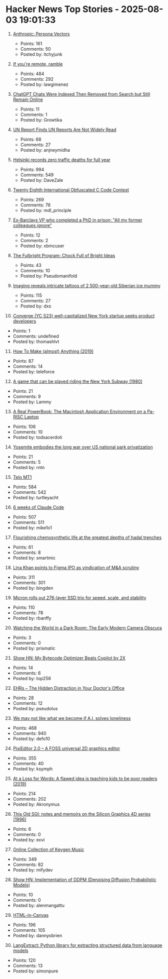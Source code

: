 # Hacker News Top Stories - 2025-08-03 19:01:33

1. [Anthropic: Persona Vectors](https://www.anthropic.com/research/persona-vectors)
   - Points: 161
   - Comments: 50
   - Posted by: itchyjunk

2. [If you're remote, ramble](https://stephango.com/ramblings)
   - Points: 484
   - Comments: 292
   - Posted by: lawgimenez

3. [ChatGPT Chats Were Indexed Then Removed from Search but Still Remain Online](https://growtika.com/chatgpt-shared-chats-seo-indexing-privacy-leak/)
   - Points: 11
   - Comments: 1
   - Posted by: Growtika

4. [UN Report Finds UN Reports Are Not Widely Read](https://www.reuters.com/world/un-report-finds-united-nations-reports-are-not-widely-read-2025-08-01/)
   - Points: 68
   - Comments: 27
   - Posted by: anjneymidha

5. [Helsinki records zero traffic deaths for full year](https://www.helsinkitimes.fi/finland/finland-news/domestic/27539-helsinki-records-zero-traffic-deaths-for-full-year.html)
   - Points: 994
   - Comments: 549
   - Posted by: DaveZale

6. [Twenty Eighth International Obfuscated C Code Contest](https://www.ioccc.org/2024/index.html)
   - Points: 269
   - Comments: 76
   - Posted by: mdl_principle

7. [Ex-Barclays VP who completed a PhD in prison: "All my former colleagues ignore"](https://www.efinancialcareers.com/news/carlo-palombo)
   - Points: 12
   - Comments: 2
   - Posted by: xbmcuser

8. [The Fulbright Program: Chock Full of Bright Ideas](https://bastian.rieck.me/blog/2025/fulbright/)
   - Points: 43
   - Comments: 10
   - Posted by: Pseudomanifold

9. [Imaging reveals intricate tattoos of 2,500-year-old Siberian ice mummy](https://www.bbc.com/news/articles/c4gzx0zm68vo)
   - Points: 115
   - Comments: 27
   - Posted by: dxs

10. [Converge (YC S23) well-capitalized New York startup seeks product developers](https://www.runconverge.com/careers)
   - Points: 1
   - Comments: undefined
   - Posted by: thomashlvt

11. [How To Make (almost) Anything (2019)](https://fab.cba.mit.edu/classes/863.19/CBA/people/dsculley/index.html)
   - Points: 87
   - Comments: 14
   - Posted by: teleforce

12. [A game that can be played riding the New York Subway (1980)](https://www.gricer.com/subway_game/subway_game.html)
   - Points: 21
   - Comments: 9
   - Posted by: Lammy

13. [A Real PowerBook: The Macintosh Application Environment on a Pa-RISC Laptop](http://oldvcr.blogspot.com/2025/08/a-real-powerbook-macintosh-application.html)
   - Points: 106
   - Comments: 10
   - Posted by: todsacerdoti

14. [Yosemite embodies the long war over US national park privatization](https://theconversation.com/yosemite-embodies-the-long-war-over-us-national-park-privatization-261133)
   - Points: 21
   - Comments: 5
   - Posted by: rntn

15. [Telo MT1](https://www.telotrucks.com/)
   - Points: 584
   - Comments: 542
   - Posted by: turtleyacht

16. [6 weeks of Claude Code](https://blog.puzzmo.com/posts/2025/07/30/six-weeks-of-claude-code/)
   - Points: 507
   - Comments: 511
   - Posted by: mike1o1

17. [Flourishing chemosynthetic life at the greatest depths of hadal trenches](https://www.nature.com/articles/s41586-025-09317-z)
   - Points: 61
   - Comments: 8
   - Posted by: smartmic

18. [Lina Khan points to Figma IPO as vindication of M&A scrutiny](https://techcrunch.com/2025/08/02/lina-khan-points-to-figma-ipo-as-vindication-for-ma-scrutiny/)
   - Points: 311
   - Comments: 301
   - Posted by: bingden

19. [Micron rolls out 276-layer SSD trio for speed, scale, and stability](https://blocksandfiles.com/2025/07/30/micron-three-276-layer-ssds/)
   - Points: 110
   - Comments: 78
   - Posted by: rbanffy

20. [Watching the World in a Dark Room: The Early Modern Camera Obscura](https://publicdomainreview.org/essay/the-early-modern-camera-obscura)
   - Points: 3
   - Comments: 0
   - Posted by: prismatic

21. [Show HN: My Bytecode Optimizer Beats Copilot by 2X](https://deviantabstraction.com/2025/07/29/how-my-bytecode-optimizer-beats-copilot-by-2x/)
   - Points: 14
   - Comments: 6
   - Posted by: top256

22. [EHRs – The Hidden Distraction in Your Doctor's Office](https://spectrum.ieee.org/electronic-health-records)
   - Points: 28
   - Comments: 12
   - Posted by: pseudolus

23. [We may not like what we become if A.I. solves loneliness](https://www.newyorker.com/magazine/2025/07/21/ai-is-about-to-solve-loneliness-thats-a-problem)
   - Points: 468
   - Comments: 940
   - Posted by: defo10

24. [PixiEditor 2.0 – A FOSS universal 2D graphics editor](https://pixieditor.net/blog/2025/07/30/20-release/)
   - Points: 355
   - Comments: 40
   - Posted by: ksymph

25. [At a Loss for Words: A flawed idea is teaching kids to be poor readers (2019)](https://www.apmreports.org/episode/2019/08/22/whats-wrong-how-schools-teach-reading)
   - Points: 214
   - Comments: 202
   - Posted by: Akronymus

26. [This Old SGI: notes and memoirs on the Silicon Graphics 4D series (1996)](https://archive.irixnet.org/thisoldsgi/)
   - Points: 6
   - Comments: 0
   - Posted by: exvi

27. [Online Collection of Keygen Music](https://keygenmusic.tk)
   - Points: 349
   - Comments: 82
   - Posted by: mifydev

28. [Show HN: Implementation of DDPM (Denoising Diffusion Probabilistic Models)](https://github.com/alenMangattu/DDPM-Denoising-Diffusion-Probabilistic-Models)
   - Points: 10
   - Comments: 0
   - Posted by: alenmangattu

29. [HTML-in-Canvas](https://github.com/WICG/html-in-canvas)
   - Points: 196
   - Comments: 105
   - Posted by: dannyobrien

30. [LangExtract: Python library for extracting structured data from language models](https://github.com/google/langextract)
   - Points: 120
   - Comments: 13
   - Posted by: simonpure


